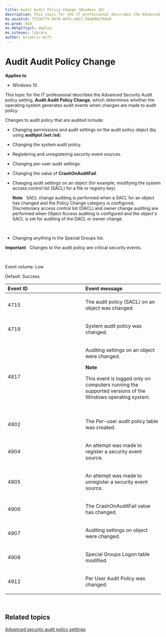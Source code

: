 ```yaml
---
title: Audit Audit Policy Change (Windows 10)
description: This topic for the IT professional describes the Advanced Security Audit policy setting, Audit Audit Policy Change, which determines whether the operating system generates audit events when changes are made to audit policy.
ms.assetid: 7153bf75-6978-4d7e-a821-59a699efb8a9
ms.prod: W10
ms.mktglfcycl: deploy
ms.sitesec: library
author: brianlic-msft
---
```


# Audit Audit Policy Change


**Applies to**

-   Windows 10

This topic for the IT professional describes the Advanced Security Audit policy setting, **Audit Audit Policy Change**, which determines whether the operating system generates audit events when changes are made to audit policy.

Changes to audit policy that are audited include:

-   Changing permissions and audit settings on the audit policy object (by using **auditpol /set /sd**).

-   Changing the system audit policy.

-   Registering and unregistering security event sources.

-   Changing per-user audit settings.

-   Changing the value of **CrashOnAuditFail**.

-   Changing audit settings on an object (for example, modifying the system access control list (SACL) for a file or registry key).

    **Note**  
    SACL change auditing is performed when a SACL for an object has changed and the Policy Change category is configured. Discretionary access control list (DACL) and owner change auditing are performed when Object Access auditing is configured and the object's SACL is set for auditing of the DACL or owner change.

     

-   Changing anything in the Special Groups list.

**Important**  
Changes to the audit policy are critical security events.

 

Event volume: Low

Default: Success

<table>
<colgroup>
<col width="50%" />
<col width="50%" />
</colgroup>
<thead>
<tr class="header">
<th align="left">Event ID</th>
<th align="left">Event message</th>
</tr>
</thead>
<tbody>
<tr class="odd">
<td align="left"><p>4715</p></td>
<td align="left"><p>The audit policy (SACL) on an object was changed.</p></td>
</tr>
<tr class="even">
<td align="left"><p>4719</p></td>
<td align="left"><p>System audit policy was changed.</p></td>
</tr>
<tr class="odd">
<td align="left"><p>4817</p></td>
<td align="left"><p>Auditing settings on an object were changed.</p>
<div class="alert">
<strong>Note</strong>  
<p>This event is logged only on computers running the supported versions of the Windows operating system.</p>
</div>
<div>
 
</div></td>
</tr>
<tr class="even">
<td align="left"><p>4902</p></td>
<td align="left"><p>The Per-user audit policy table was created.</p></td>
</tr>
<tr class="odd">
<td align="left"><p>4904</p></td>
<td align="left"><p>An attempt was made to register a security event source.</p></td>
</tr>
<tr class="even">
<td align="left"><p>4905</p></td>
<td align="left"><p>An attempt was made to unregister a security event source.</p></td>
</tr>
<tr class="odd">
<td align="left"><p>4906</p></td>
<td align="left"><p>The CrashOnAuditFail value has changed.</p></td>
</tr>
<tr class="even">
<td align="left"><p>4907</p></td>
<td align="left"><p>Auditing settings on object were changed.</p></td>
</tr>
<tr class="odd">
<td align="left"><p>4908</p></td>
<td align="left"><p>Special Groups Logon table modified.</p></td>
</tr>
<tr class="even">
<td align="left"><p>4912</p></td>
<td align="left"><p>Per User Audit Policy was changed.</p></td>
</tr>
</tbody>
</table>

 

## Related topics


[Advanced security audit policy settings](advanced-security-audit-policy-settings.md)

 

 





